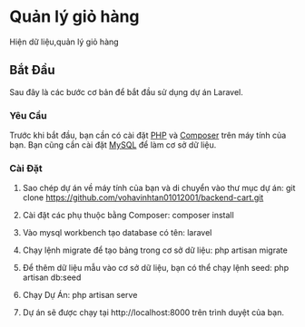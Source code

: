 # Quản lý giỏ hàng

Hiện dữ liệu,quản lý giỏ hàng

## Bắt Đầu

Sau đây là các bước cơ bản để bắt đầu sử dụng dự án Laravel.

### Yêu Cầu

Trước khi bắt đầu, bạn cần có cài đặt [PHP](https://www.php.net/) và [Composer](https://getcomposer.org/) trên máy tính của bạn. Bạn cũng cần cài đặt [MySQL](https://www.mysql.com/) để làm cơ sở dữ liệu.

### Cài Đặt

1. Sao chép dự án về máy tính của bạn và di chuyển vào thư mục dự án:
   git clone https://github.com/vohavinhtan01012001/backend-cart.git
   
2. Cài đặt các phụ thuộc bằng Composer:
    composer install
    
3. Vào mysql workbench tạo database có tên: laravel


4. Chạy lệnh migrate để tạo bảng trong cơ sở dữ liệu:
    php artisan migrate
    
5. Để thêm dữ liệu mẫu vào cơ sở dữ liệu, bạn có thể chạy lệnh seed:
    php artisan db:seed

6. Chạy Dự Án:
    php artisan serve

7. Dự án sẽ được chạy tại http://localhost:8000 trên trình duyệt của bạn.
